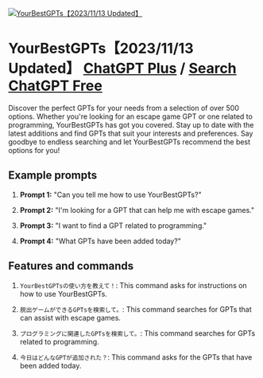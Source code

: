 
[![YourBestGPTs【2023/11/13 Updated】](https://files.oaiusercontent.com/file-NJm2nhX3h2E8xHeBYnOjeNW8?se=2123-10-18T05%3A40%3A40Z&sp=r&sv=2021-08-06&sr=b&rscc=max-age%3D31536000%2C%20immutable&rscd=attachment%3B%20filename%3DDALL%25C2%25B7E%25202023-11-11%252014.32.00%2520-%2520Redesign%2520the%2520icon%2520for%2520%2527YourBestGPTs%2527%252C%2520a%2520recommendation%2520platform%2520for%2520GPT%2520models%252C%2520with%2520a%2520more%2520personalized%2520concierge%2520feel.%2520Incorporate%2520elements%2520that%2520sym.png&sig=f%2BGqMFo%2BW//lt0%2B4bajp%2B6c2WZhqyrwlaqEhLC2HLWw%3D)](https://chat.openai.com/g/g-0UqTHr5Ol-yourbestgpts-2023-11-13-updated)

# YourBestGPTs【2023/11/13 Updated】 [ChatGPT Plus](https://chat.openai.com/g/g-0UqTHr5Ol-yourbestgpts-2023-11-13-updated) / [Search ChatGPT Free](https://gptcall.net/index.html#/?search=YourBestGPTs%E3%80%902023%2F11%2F13%20Updated%E3%80%91)

Discover the perfect GPTs for your needs from a selection of over 500 options. Whether you're looking for an escape game GPT or one related to programming, YourBestGPTs has got you covered. Stay up to date with the latest additions and find GPTs that suit your interests and preferences. Say goodbye to endless searching and let YourBestGPTs recommend the best options for you!

## Example prompts

1. **Prompt 1:** "Can you tell me how to use YourBestGPTs?"

2. **Prompt 2:** "I'm looking for a GPT that can help me with escape games."

3. **Prompt 3:** "I want to find a GPT related to programming."

4. **Prompt 4:** "What GPTs have been added today?"

## Features and commands

1. `YourBestGPTsの使い方を教えて！`: This command asks for instructions on how to use YourBestGPTs.

2. `脱出ゲームができるGPTsを検索して。`: This command searches for GPTs that can assist with escape games.

3. `プログラミングに関連したGPTsを検索して。`: This command searches for GPTs related to programming.

4. `今日はどんなGPTが追加された？`: This command asks for the GPTs that have been added today.


